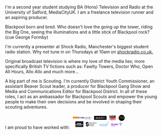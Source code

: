I'm a second year student studying BA (Hons) Television and Radio at the University of Salford, MediaCityUK. I am a freelance television runner and an aspiring producer.

Blackpool born and bred. Who doesn't love the going up the tower, riding the Big One, seeing the illuminations and a little stick of Blackpool rock? (cue George Formby)

I'm currently a presenter at Shock Radio, Manchester's biggest student radio station. Why not tune in on Thursdays at 10am on <a href="shockradio.co.uk"> shockradio.co.uk. </a>

Original broadcast television is where my love of the media lies; more specifically British TV fictions such as: Fawlty Towers, Doctor Who, Open All Hours, Allo Allo and much more...

A big part of me is Scouting. I'm currently District Youth Commissioner, an assistant Beaver Scout leader, a producer for Blackpool Gang Show and Media and Communications Editor for Blackpool District. In all of these roles, I act as an ambassador for Blackpool Scouts and empower the young people to make their own decisions and be involved in shaping their scouting adventures.

I am proud to have worked with:
<img src="/images/logocredits.png/" height="50px">
